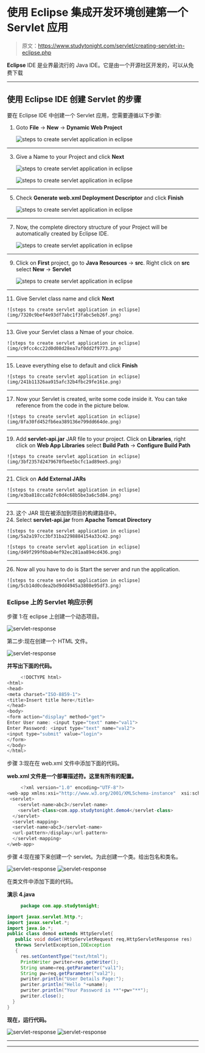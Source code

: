 # 使用 Eclipse 集成开发环境创建第一个 Servlet 应用

> 原文：<https://www.studytonight.com/servlet/creating-servlet-in-eclipse.php>

**Eclipse** IDE 是业界最流行的 Java IDE。它是由一个开源社区开发的，可以从[](http://www.eclipse.org/)免费下载

* * *

## 使用 Eclipse IDE 创建 Servlet 的步骤

要在 Eclipse IDE 中创建一个 Servlet 应用，您需要遵循以下步骤:

1.  Goto **File** -> **New** -> **Dynamic Web Project**

    ![steps to create servlet application in eclipse](img/8a76e85f29840506c20366f4a29f79b7.png)

* * *

3.  Give a Name to your Project and click **Next**

    ![steps to create servlet application in eclipse](img/da3a286d4c5d403bbea2c594140fd2af.png)

    ![steps to create servlet application in eclipse](img/edd8335811dfdfeff478e3c1c9fa98db.png)

* * *

5.  Check **Generate web.xml Deployment Descriptor** and click **Finish**

    ![steps to create servlet application in eclipse](img/71aa4fd9cc043fb63ebde725c91d0594.png)

* * *

7.  Now, the complete directory structure of your Project will be automatically created by Eclipse IDE.

    ![steps to create servlet application in eclipse](img/a56d8c05a7285d31c005e5fbdc7523e8.png)

* * *

9.  Click on **First** project, go to **Java Resources** -> **src**. Right click on **src** select **New** -> **Servlet**

    ![steps to create servlet application in eclipse](img/c0421bdf8ef531306e8d9c5c9d2e1380.png)

* * *

11.  Give Servlet class name and click **Next**

    ![steps to create servlet application in eclipse](img/7320c9bef4e93df7abc1f3fabc5eb26f.png)

* * *

13.  Give your Servlet class a Nmae of your choice.

    ![steps to create servlet application in eclipse](img/c9fcc4cc22d0d08d28ea7af0dd2f9773.png)

* * *

15.  Leave everything else to default and click **Finish**

    ![steps to create servlet application in eclipse](img/241b11326aa915afc32b4fbc29fe161e.png)

* * *

17.  Now your Servlet is created, write some code inside it. You can take reference from the code in the picture below.

    ![steps to create servlet application in eclipse](img/8fa30fd452fb6ea389136e799dd664de.png)

* * *

19.  Add **servlet-api.jar** JAR file to your project. Click on **Libraries**, right click on **Web App Libraries** select **Build Path** -> **Configure Build Path**

    ![steps to create servlet application in eclipse](img/3bf2357d2479670fbee5bcfc1ad89ee5.png)

* * *

21.  Click on **Add External JARs**

    ![steps to create servlet application in eclipse](img/e3ba818cca82fc0d4c68b5be3a6c5d84.png)

* * *

23.  这个 JAR 现在被添加到项目的构建路径中。
24.  Select **servlet-api.jar** from **Apache Tomcat Directory**

    ![steps to create servlet application in eclipse](img/5a2a197cc3bf31ba2298884154a33c42.png)

    ![steps to create servlet application in eclipse](img/d49f299f6bab4ef92ec281aa894cd436.png)

* * *

26.  Now all you have to do is Start the server and run the application.

    ![steps to create servlet application in eclipse](img/5cb14d0cdea2bd9dd4945a3808e95df3.png)

### Eclipse 上的 Servlet 响应示例

步骤 1:在 eclipse 上创建一个动态项目。

![servlet-response](img/d58a49fe9d01331a1034b19405a02a48.png)

第二步:现在创建一个 HTML 文件。

![servlet-response](img/374ed209ec8ea7e110d170d538dcc730.png)

**并写出下面的代码。**

```java
	 <!DOCTYPE html>
<html>
<head>
<meta charset="ISO-8859-1">
<title>Insert title here</title>
</head>
<body>
<form action="display" method="get">
Enter User name: <input type="text" name="val1">
Enter Password: <input type="text" name="val2">
<input type="submit" value="login">
</form>
</body>
</html> 

```

步骤 3:现在在 web.xml 文件中添加下面的代码。

**web.xml 文件是一个部署描述符。这里有所有的配置。**

```java
	 <?xml version="1.0" encoding="UTF-8"?>
<web-app xmlns:xsi="http://www.w3.org/2001/XMLSchema-instance"  xsi:schemaLocation="http://xmlns.jcp.org/xml/ns/javaee http://xmlns.jcp.org/xml/ns/javaee/web-app_4_0.xsd" id="WebApp_ID" version="4.0">
 <servlet>
  	<servlet-name>abc3</servlet-name>
  	<servlet-class>com.app.studytonight.demo4</servlet-class>
  </servlet>
  <servlet-mapping>
  <servlet-name>abc3</servlet-name>
  <url-pattern>/display</url-pattern>
  </servlet-mapping>
</web-app> 

```

步骤 4:现在接下来创建一个 servlet。为此创建一个类。给出包名和类名。

![servlet-response](img/62691ccb91c2120411352d9e1b2c5baa.png)
![servlet-response](img/2e9fc9f6dc5b65e3634aaef2d507778f.png)

在类文件中添加下面的代码。

**演示 4.java**

```java
	 package com.app.studytonight;

import javax.servlet.http.*;
import javax.servlet.*;
import java.io.*;
public class demo4 extends HttpServlet{
   public void doGet(HttpServletRequest req,HttpServletResponse res)
   throws ServletException,IOException
   {
     res.setContentType("text/html");
     PrintWriter pwriter=res.getWriter();
     String uname=req.getParameter("val1");
     String pw=req.getParameter("val2");
     pwriter.println("User Details Page:");
     pwriter.println("Hello "+uname);
     pwriter.println("Your Password is **"+pw+"**");
     pwriter.close();
  }
} 

```

**现在，运行代码。**

![servlet-response](img/6aae0c6dac84de8cfc5f2aeb46d60989.png)
![servlet-response](img/5c688c3574ed0ed9adbfdfbf1a616b7a.png)

* * *

* * *